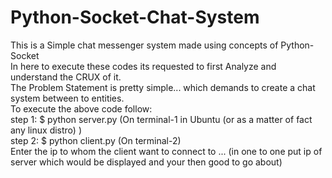 # Python-Socket-Chat-System
This is a Simple chat messenger system made using concepts of Python-Socket\
In here to execute these codes its requested to first Analyze and understand the CRUX of it.\
The Problem Statement is pretty simple... which demands to create a chat system between to entities.\
To execute the above code follow:\
step 1: $ python server.py  (On terminal-1 in Ubuntu (or as a matter of fact any linux distro) )\
step 2: $ python client.py  (On terminal-2)\
Enter the ip to whom the client want to connect to ... (in one to one put ip of server which would be displayed and your then good to go about)
